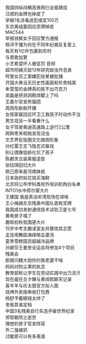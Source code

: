 我国四纵四横高铁网已全面建成  
汪顺的金牌也掉皮了  
举报1名涉毒逃犯或奖100万  
东京奥组委回应奖牌掉皮  
MAC544  
举报钱枫女子回应警方通报  
杨洋不懂为何在不同年纪被反复爱上  
每天有1亿件包裹到农村  
与君歌加更  
小艺希望坏人被惩罚 音频  
超市阿姨灭蚊13年研究蚊虫作息表  
阿里女员工案嫌犯张某被批捕  
开国大典当天历史性画面和珍贵档案  
朱雪莹的金牌真的抠不出巧克力  
吴磊是把洞洞鞋焊脚上了吗  
王嘉尔官宣熊猫团  
周雨彤新剧开播  
女孩家属回应环卫工救孩子时动作不当  
男生找另一半看重什么  
女子驾驶奥迪高速路上逆行2公里  
网购枣夹核桃发现活虫  
文艺界批饭圈文化娘炮形象  
孙红雷王志飞隐忍式飙戏  
别让偶像低龄化坑了孩子  
陈都灵古装素服造型  
张钰琪回归大片  
妲己原来是河南妹纸  
日本政府拟花钱买海鲜  
北京将公布学科类校外培训机构白名单  
INTO1水中荷尔蒙大片  
王建国 我是真没听清现场在讲啥  
王小梅摘东京残奥中国队首枚奖牌  
我国成功发射通信技术试验卫星七号  
黄希房子塌了  
鹿晗初秋氛围感大片  
15岁中考生霸凌室友并篡改其志愿  
孟佳用舞蹈演绎喝孟婆汤  
夏季雪糕国货超越洋品牌  
孙颖莎王曼昱全运会将参加4个项目  
残奥会  
郎朗问魏大勋你约我老婆干啥  
妈妈对防尘罩的执念  
教育部称让学生在劳动实践中出力流汗  
现在威在旦夕曝与黄旭熙聊天记录  
喜羊羊与灰太狼官方拟人图  
烧烤外卖按串收打包费  
杨舒予戴眼镜太帅了  
舍我其谁定档  
中国3名残奥自行车选手破世界纪录  
郑哲敏院士逝世  
理想的房子官宣阵容  
乔二强被抓  
过敏原可以有多离谱  
